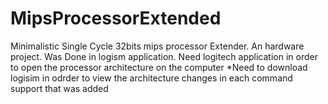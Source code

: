# MipsProcessorExtended
Minimalistic Single Cycle 32bits mips processor Extender. An hardware project. Was Done in logism application.
Need logitech application in order to open the processor architecture on the computer
*Need to download logisim in odrder to view the architecture changes in each command support that was added
